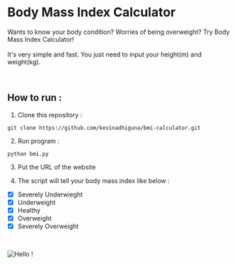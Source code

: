 # Body Mass Index Calculator

Wants to know your body condition? Worries of being overweight? Try Body Mass Index Calculator!<br><br>
It's very simple and fast. You just need to input your height(m) and weight(kg).

<br />

## How to run :

1) Clone this repository :

```
git clone https://github.com/kevinadhiguna/bmi-calculator.git
```

2) Run program :

```
python bmi.py
```

3) Put the URL of the website

4) The script will tell your body mass index like below :<br>
- [x] Severely Underwieght<br>
- [x] Underweight<br>
- [x] Healthy<br>
- [x] Overweight<br>
- [x] Severely Overweight

<br />

![Hello !](https://api.visitorbadge.io/api/VisitorHit?user=kevinadhiguna&repo=body-mass-index-calculator&label=thanks%20for%20dropping%20in%20!&labelColor=%23000000&countColor=%23FFFFFF)

